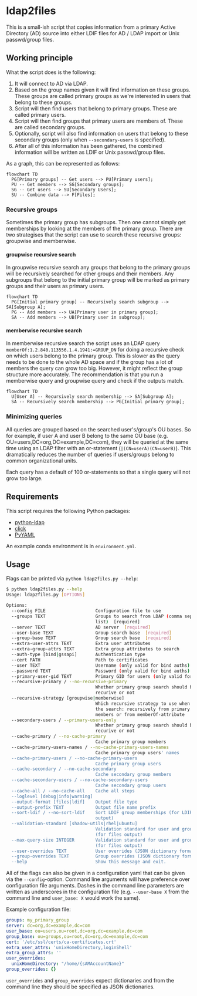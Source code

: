 # ldap2files

This is a small-ish script that copies information from a
primary Active Directory (AD) source into either LDIF files
for AD / LDAP import or Unix passwd/group files.

## Working principle

What the script does is the following:
1. It will connect to AD via LDAP.
2. Based on the group names given it will find information on these groups. These groups
   are called primary groups as we're interested in users that belong to these groups.
3. Script will then find users that belong to primary groups. These are called primary
   users.
4. Script will then find groups that primary users are members of. These are called
   secondary groups.
5. Optionally, script will also find information on users that belong to these secondary
   groups (only when `--secondary-users` is specified).
6. After all of this information has been gathered, the combined information will be written
   as LDIF or Unix passwd/group files.

As a graph, this can be represented as follows:

```mermaid
flowchart TD
  PG[Primary groups] -- Get users --> PU[Primary users];
  PU -- Get members --> SG[Secondary groups];
  SG -- Get users --> SU[Secondary Users];
  SU -- Combine data --> F[Files];
```

### Recursive groups

Sometimes the primary group has subgroups. Then one cannot simply get memberships by looking
at the members of the primary group. There are two strategises that the script can use to
search these recursive groups: groupwise and memberwise.

#### groupwise recursive search

In groupwise recursive search any groups that belong to the primary groups will be recursively
searched for other groups and their members. Any subgroups that belong to the initial primary
group will be marked as primary groups and their users as primary users.

```mermaid
flowchart TD
  PG[Initial primary group] -- Recursively search subgroup --> SA[Subgroup A];
  PG -- Add members --> UA[Primary user in primary group];
  SA -- Add members --> UB[Primary user in subgroup];
```

#### memberwise recursive search

In memberwise recursive search the script uses an LDAP query
`memberOf:1.2.840.113556.1.4.1941:=GROUP_DN` for doing a recursive check on which users
belong to the primary group. This is slower as the query needs to be done to the whole
AD space and if the group has a lot of members the query can grow too big. However,
it might reflect the group structure more accurately. The recommendation is that you
run a memberwise query and groupwise query and check if the outputs match.

```mermaid
flowchart TD
  U[User A] -- Recursively search membership --> SA[Subgroup A];
  SA -- Recursively search membership --> PG[Initial primary group];
```

### Minimizing queries

All queries are grouped based on the searched user's/group's OU bases.
So for example, if user A and user B belong to the same OU base
(e.g. OU=users,DC=org,DC=example,DC=com), they will be queried at the same
time using an LDAP filter with an or-statement (`|(CN=userA)(CN=userB)`).
This dramatically reduces the number of queries if users/groups belong to
common organizational units.

Each query has a default of 100 or-statements so that a single query will
not grow too large.

## Requirements

This script requires the following Python packages:
- [python-ldap](https://www.python-ldap.org/)
- [click](https://click.palletsprojects.com/)
- [PyYAML](https://pyyaml.org)

An example conda environment is in `environment.yml`.

## Usage

Flags can be printed via `python ldap2files.py --help`:

```sh
$ python ldap2files.py --help
Usage: ldap2files.py [OPTIONS]

Options:
  --config FILE                   Configuration file to use
  --groups TEXT                   Groups to search from LDAP (comma separated
                                  list)  [required]
  --server TEXT                   AD server  [required]
  --user-base TEXT                Group search base  [required]
  --group-base TEXT               Group search base  [required]
  --extra-user-attrs TEXT         Extra user attributes
  --extra-group-attrs TEXT        Extra group attributes to search
  --auth-type [bind|gssapi]       Authentication type
  --cert PATH                     Path to certificates
  --user TEXT                     Username (only valid for bind auths)
  --password TEXT                 Password (only valid for bind auths)
  --primary-user-gid TEXT         Primary GID for users (only valid for files)
  --recursive-primary / --no-recursive-primary
                                  Whether primary group search should be
                                  recurive or not
  --recursive-strategy [groupwise|memberwise]
                                  Which recursive strategy to use when doing
                                  the search: recursively from primary groups
                                  members or from memberOf-attribute
  --secondary-users / --primary-users-only
                                  Whether primary group search should be
                                  recurive or not
  --cache-primary / --no-cache-primary
                                  Cache primary group members
  --cache-primary-users-names / --no-cache-primary-users-names
                                  Cache primary group users' names
  --cache-primary-users / --no-cache-primary-users
                                  Cache primary group users
  --cache-secondary / --no-cache-secondary
                                  Cache secondary group members
  --cache-secondary-users / --no-cache-secondary-users
                                  Cache secondary group users
  --cache-all / --no-cache-all    Cache all steps
  --loglevel [debug|info|warning]
  --output-format [files|ldif]    Output file type
  --output-prefix TEXT            Output file name prefix
  --sort-ldif / --no-sort-ldif    Sort LDIF group memberships (for LDIF
                                  output)
  --validation-standard [shadow-utils|rhel|ubuntu]
                                  Validation standard for user and group names
                                  (for files output)
  --max-query-size INTEGER        Validation standard for user and group names
                                  (for files output)
  --user-overrides TEXT           User overrides (JSON dictionary format)
  --group-overrides TEXT          Group overrides (JSON dictionary format)
  --help                          Show this message and exit.
```

All of the flags can also be given in a configuration yaml that can be
given via the `--config`-option. Command line arguments will have preference
over configuration file arguments. Dashes in the command line parameters are
written as underscores in the configuration file (e.g. `--user-base X` from
the command line and `user_base: X` would work the same).

Example configuration file:
```yml
groups: my_primary_group
server: dc=org,dc=example,dc=com
user_base: ou=users,ou=root,dc=org,dc=example,dc=com
group_base: ou=groups,ou=root,dc=org,dc=example,dc=com
cert: '/etc/ssl/certs/ca-certificates.crt'
extra_user_attrs: 'unixHomeDirectory,loginShell'
extra_group_attrs: ''
user_overrides:
  unixHomeDirectory: "/home/{sAMAccountName}"
group_overrides: {}
```

`user_overrides` and `group_overrides` expect dictionaries and from the
command line they should be specified as JSON dictionaries.
